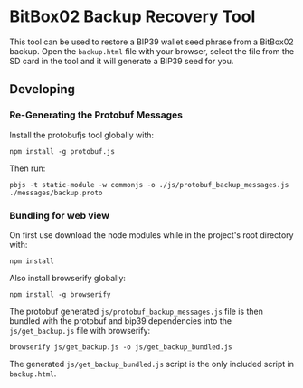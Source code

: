 # BitBox02 Backup Recovery Tool

This tool can be used to restore a BIP39 wallet seed phrase from a BitBox02 backup.
Open the `backup.html` file with your browser, select the file from the SD card in the
tool and it will generate a BIP39 seed for you.

## Developing

### Re-Generating the Protobuf Messages

Install the protobufjs tool globally with:

    npm install -g protobuf.js

Then run:

    pbjs -t static-module -w commonjs -o ./js/protobuf_backup_messages.js ./messages/backup.proto

### Bundling for web view

On first use download the node modules while in the project's root directory with:

    npm install

Also install browserify globally:

    npm install -g browserify

The protobuf generated `js/protobuf_backup_messages.js` file is then bundled with the
protobuf and bip39 dependencies into the `js/get_backup.js` file with browserify:

    browserify js/get_backup.js -o js/get_backup_bundled.js

The generated `js/get_backup_bundled.js` script is the only included script in
`backup.html`.
